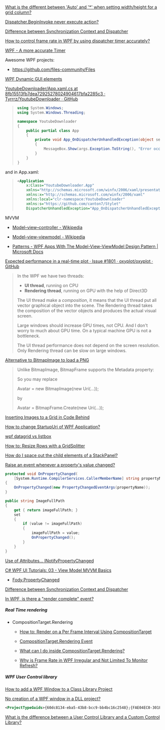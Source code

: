 [What is the different between 'Auto' and '\*' when setting width/height for a grid column?](https://stackoverflow.com/questions/3164651/what-is-the-different-between-auto-and-when-setting-width-height-for-a-gri)

[Dispatcher.BeginInvoke never execute action?](https://stackoverflow.com/questions/34217259/dispatcher-begininvoke-never-execute-action)

[Difference between Synchronization Context and Dispatcher](https://stackoverflow.com/questions/24671883/difference-between-synchronization-context-and-dispatcher)

[How to control frame rate in WPF by using dispatcher timer accurately?](https://stackoverflow.com/questions/31237266/how-to-control-frame-rate-in-wpf-by-using-dispatcher-timer-accurately)

[WPF - A more accurate Timer](https://stackoverflow.com/questions/51389647/wpf-a-more-accurate-timer)

Awesome WPF projects:

- https://github.com/files-community/Files

[WPF Dynamic GUI elements](https://stackoverflow.com/questions/2382704/wpf-dynamic-gui-elements)

[YoutubeDownloader/App.xaml.cs at 8fb15513fb7dea72925278024904617bfa2285c3 · Tyrrrz/YoutubeDownloader · GitHub](https://github.com/Tyrrrz/YoutubeDownloader/blob/8fb15513fb7dea72925278024904617bfa2285c3/YoutubeDownloader/App.xaml.cs#L6-L12)

> ```csharp
> using System.Windows;
> using System.Windows.Threading;
> 
> namespace YoutubeDownloader
> {
>     public partial class App
>     {
>         private void App_OnDispatcherUnhandledException(object sender, DispatcherUnhandledExceptionEventArgs args)
>         {
>             MessageBox.Show(args.Exception.ToString(), "Error occured", MessageBoxButton.OK, MessageBoxImage.Error);
>         }
>     }
> }
> ```

and in App.xaml:

> ```xml
> <Application
>     x:Class="YoutubeDownloader.App"
>     xmlns="http://schemas.microsoft.com/winfx/2006/xaml/presentation"
>     xmlns:x="http://schemas.microsoft.com/winfx/2006/xaml"
>     xmlns:local="clr-namespace:YoutubeDownloader"
>     xmlns:s="https://github.com/canton7/Stylet"
>     DispatcherUnhandledException="App_OnDispatcherUnhandledException">
> ```

MVVM

- [Model–view–controller - Wikipedia](https://en.wikipedia.org/wiki/Model%E2%80%93view%E2%80%93controller)

- [Model–view–viewmodel - Wikipedia](https://en.wikipedia.org/wiki/Model%E2%80%93view%E2%80%93viewmodel)

- [Patterns - WPF Apps With The Model-View-ViewModel Design Pattern | Microsoft Docs](https://docs.microsoft.com/en-us/archive/msdn-magazine/2009/february/patterns-wpf-apps-with-the-model-view-viewmodel-design-pattern)

[Expected performance in a real-time plot · Issue #1801 · oxyplot/oxyplot · GitHub](https://github.com/oxyplot/oxyplot/issues/1801)

> In the WPF we have two threads:
> 
> - **UI thread**, running on CPU
> - **Rendering thread**, running on GPU with the help of Direct3D
> 
> The UI thread make a *composition*, it means that 
> the UI thread put all vector graphical object into the scene. The 
> Rendering thread takes the composition of the vector objects and 
> produces the actual visual screen.
> 
> Large windows should increase GPU times, not CPU. And I 
> don't worry to much about GPU time. On a typical machine GPU is not a 
> bottleneck.
> 
> The UI thread performance does not depend on the screen resolution. Only Rendering thread can be slow on large windows.

[Alternative to BitmapImage to load a PNG](https://stackoverflow.com/questions/31701159/alternative-to-bitmapimage-to-load-a-png)

>Unlike BitmapImage, BitmapFrame supports the Metadata property:
>
>So you may replace
>
>Avatar = new BitmapImage(new Uri(...));
>
>by
>
>Avatar = BitmapFrame.Create(new Uri(...));

[Inserting Images to a Grid in Code Behind](https://stackoverflow.com/questions/24749782/inserting-images-to-a-grid-in-code-behind)

[How to change StartupUri of WPF Application?](https://stackoverflow.com/questions/1945843/how-to-change-startupuri-of-wpf-application)

[wpf datagrid vs listbox](https://stackoverflow.com/questions/3211057/wpf-datagrid-vs-listbox)

[How to: Resize Rows with a GridSplitter](https://docs.microsoft.com/en-us/dotnet/desktop/wpf/controls/how-to-resize-rows-with-a-gridsplitter?view=netframeworkdesktop-4.8)

[How do I space out the child elements of a StackPanel?](https://stackoverflow.com/questions/932510/how-do-i-space-out-the-child-elements-of-a-stackpanel)

[Raise an event whenever a property's value changed?](https://stackoverflow.com/questions/2246777/raise-an-event-whenever-a-propertys-value-changed)

```csharp
protected void OnPropertyChanged(
    [System.Runtime.CompilerServices.CallerMemberName] string propertyName = "")
{
    OnPropertyChanged(new PropertyChangedEventArgs(propertyName));
}

public string ImageFullPath
{
    get { return imageFullPath; }
    set
    {
        if (value != imageFullPath)
        {
            imageFullPath = value;
            OnPropertyChanged();
        }
    }
}
```

[Use of Attributes... INotifyPropertyChanged](https://stackoverflow.com/questions/1662745/use-of-attributes-inotifypropertychanged)

[C# WPF UI Tutorials: 03 - View Model MVVM Basics](https://www.youtube.com/watch?v=U2ZvZwDZmJU)

- [Fody.PropertyChanged](https://github.com/Fody/PropertyChanged)

[Difference between Synchronization Context and Dispatcher](https://stackoverflow.com/questions/24671883/difference-between-synchronization-context-and-dispatcher)

[In WPF, is there a "render complete" event?](https://stackoverflow.com/questions/52162647/in-wpf-is-there-a-render-complete-event)

##### Real Time rendering

- CompositionTarget.Rendering

  - [How to: Render on a Per Frame Interval Using CompositionTarget](https://docs.microsoft.com/en-us/dotnet/desktop/wpf/graphics-multimedia/how-to-render-on-a-per-frame-interval-using-compositiontarget?view=netframeworkdesktop-4.8)
  - [CompositionTarget.Rendering Event](https://docs.microsoft.com/en-us/dotnet/api/system.windows.media.compositiontarget.rendering?view=windowsdesktop-6.0)
  - [What can I do inside CompositionTarget.Rendering?](https://stackoverflow.com/questions/18353225/what-can-i-do-inside-compositiontarget-rendering)

  - [Why is Frame Rate in WPF Irregular and Not Limited To Monitor Refresh?](https://stackoverflow.com/questions/5812384/why-is-frame-rate-in-wpf-irregular-and-not-limited-to-monitor-refresh)

##### WPF User Control library

[How to add a WPF Window to a Class Library Project](https://stackoverflow.com/questions/47224680/how-to-add-a-wpf-window-to-a-class-library-project)

[No creation of a WPF window in a DLL project?](https://stackoverflow.com/questions/3573339/no-creation-of-a-wpf-window-in-a-dll-project)

```xml
<ProjectTypeGuids>{60dc8134-eba5-43b8-bcc9-bb4bc16c2548};{FAE04EC0-301F-11D3-BF4B-00C04F79EFBC}</ProjectTypeGuids>
```

[What is the difference between a User Control Library and a Custom Control Library?](https://stackoverflow.com/questions/807703/what-is-the-difference-between-a-user-control-library-and-a-custom-control-libra)
